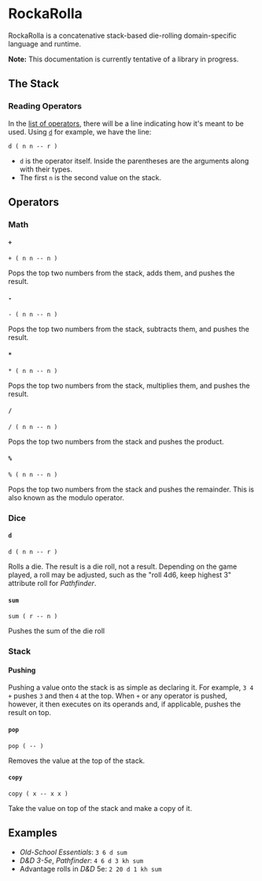 # RockaRolla

RockaRolla is a concatenative stack-based die-rolling domain-specific
language and runtime.

**Note:** This documentation is currently tentative of a library in progress.

## The Stack
### Reading Operators

In the [list of operators](#operators), there will be a line indicating
how it's meant to be used.
Using [`d`](#d) for example, we have the line:

    d ( n n -- r )

* `d` is the operator itself.
  Inside the parentheses are the arguments along with their types.
* The first `n` is the second value on the stack.

## Operators

### Math
#### `+`
    + ( n n -- n )

Pops the top two numbers from the stack, adds them, and pushes the result.

#### `-`
    - ( n n -- n )

Pops the top two numbers from the stack, subtracts them, and pushes the result.

#### `*`
    * ( n n -- n )

Pops the top two numbers from the stack, multiplies them, and pushes the result.

#### `/`
    / ( n n -- n )

Pops the top two numbers from the stack and pushes the product.

#### `%`
    % ( n n -- n )

Pops the top two numbers from the stack and pushes the remainder.
This is also known as the modulo operator.


### Dice
#### `d`
    d ( n n -- r )

Rolls a die.
The result is a die roll, not a result.
Depending on the game played, a roll may be adjusted,
such as the "roll 4d6, keep highest 3" attribute roll
for _Pathfinder_.

#### `sum`
    sum ( r -- n )

Pushes the sum of the die roll

### Stack
#### Pushing

Pushing a value onto the stack is as simple as declaring it.
For example, `3 4 +` pushes `3` and then `4` at the top.
When `+` or any operator is pushed, however, it then executes
on its operands and, if applicable, pushes the result on top.

#### `pop`
    pop ( -- )

Removes the value at the top of the stack.

#### `copy`
    copy ( x -- x x )

Take the value on top of the stack and make a copy of it.

## Examples

* _Old-School Essentials_: `3 6 d sum`
* _D&D 3-5e_, _Pathfinder_: `4 6 d 3 kh sum`
* Advantage rolls in _D&D_ 5e: `2 20 d 1 kh sum`
